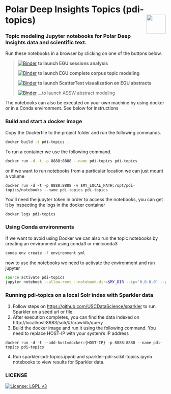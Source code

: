 # Polar Deep Insights Topics (pdi-topics) <img align="right" width="60" height="60" src="https://nsidc.org/images/nsidc_logo-footer.svg">

### Topic modeling Jupyter notebooks for Polar Deep Insights data and scientific text.

Run these notebooks in a browser by clicking on one of the buttons below.

> [![Binder](https://mybinder.org/badge_logo.svg)](https://mybinder.org/v2/gh/USCDataScience/pdi-topics/master?filepath=notebooks%2Fpdi%2Fpdi-topics-egu-sessions.ipynb)  __to launch EGU sessions analysis__
>
> [![Binder](https://mybinder.org/badge_logo.svg)](https://mybinder.org/v2/gh/USCDataScience/pdi-topics/master?filepath=notebooks%2Fpdi%2Fpdi-topics-egu-all-corpus.ipynb)  __to launch EGU complete corpus topic modeling__
>
> [![Binder](https://mybinder.org/badge_logo.svg)](https://mybinder.org/v2/gh/USCDataScience/pdi-topics/master?filepath=notebooks%2Fpdi%2Fpdi-topics-scattertext.ipynb)  __to launch ScatterText visualization on EGU abstracts__
>
> [![Binder](https://mybinder.org/badge_logo.svg)](https://mybinder.org/v2/gh/USCDataScience/pdi-topics/master?filepath=notebooks%2Fpdi%2FASSW%20Testbed%20.ipynb)  __to launch ASSW abstract modeling

The notebooks can also be executed on your own machine by using docker or in a Conda environment. See below for instructions

### Build and start a docker image

Copy the Dockerfile to the project folder and run the following commands.

```sh
docker build -t pdi-topics .
```

To run a container we use the following command.

```sh
docker run -d -t -p 8888:8888 --name pdi-topics pdi-topics
```

or if we want to run notebooks from a particular location we can just mount a volume

```
docker run -d -t -p 8888:8888 -v $MY_LOCAL_PATH:/opt/pdi-topics/notebooks --name pdi-topics pdi-topics
```

You'll need the jupyter token in order to access the notebooks, you can get it by inspecting the logs in the docker container

```sh
docker logs pdi-topics
```

### Using Conda environments

If we want to avoid using Docker we can also run the topic notebooks by creating an environment using conda3 or miniconda3

```sh
conda env create -f environment.yml
```
now to use the notebooks we need to activate the environment and run jupyter

```sh
source activate pdi-topics
jupyter notebook --allow-root --notebook-dir=$MY_DIR --ip='0.0.0.0' --port=8888 --no-browser
```

### Running pdi-topics on a local Solr index with Sparkler data

1. Follow steps on https://github.com/USCDataScience/sparkler to run Sparkler on a seed url or file.
2. After execution completes, you can find the data indexed on http://localhost:8983/solr/#/crawldb/query
3. Build the docker image and run it using the following command. You need to replace HOST-IP with your system’s IP address
```
docker run -d -t --add-host=docker:{HOST-IP} -p 8888:8888 --name pdi-topics pdi-topics
```
4. Run sparkler-pdi-topics.ipynb and sparkler-pdi-scikit-topics.ipynb notebooks to view results for Sparkler data.


### LICENSE
[![License: LGPL v3](https://img.shields.io/badge/License-LGPL%20v3-blue.svg)](https://www.gnu.org/licenses/lgpl-3.0)


